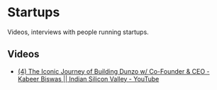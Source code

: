 # Startups
Videos, interviews with people running startups.

## Videos
- [(4) The Iconic Journey of Building Dunzo w/ Co-Founder & CEO - Kabeer Biswas || Indian Silicon Valley - YouTube](https://www.youtube.com/watch?v=r6uhUw7h2p0&t=2034s)
